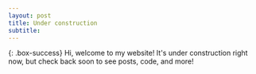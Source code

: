 ```yaml
---
layout: post
title: Under construction
subtitle: 
---
```


{: .box-success}
Hi, welcome to my website! It's under construction right now, but check back soon to see posts, code, and more!
